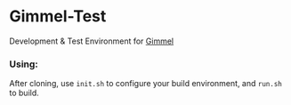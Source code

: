 # Gimmel-Test
Development & Test Environment for [Gimmel](https://github.com/jaffco/Gimmel)

### Using:
After cloning, use `init.sh` to configure your build environment, and `run.sh` to build.